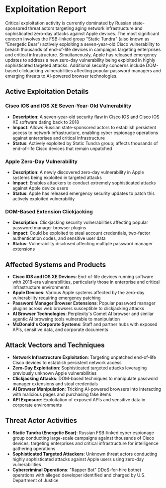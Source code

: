 # Exploitation Report

Critical exploitation activity is currently dominated by Russian state-sponsored threat actors targeting aging network infrastructure and sophisticated zero-day attacks against Apple devices. The most significant concern involves the FSB-linked group "Static Tundra" (also known as "Energetic Bear") actively exploiting a seven-year-old Cisco vulnerability to breach thousands of end-of-life devices in campaigns targeting enterprises and critical infrastructure. Simultaneously, Apple has released emergency updates to address a new zero-day vulnerability being exploited in highly sophisticated targeted attacks. Additional security concerns include DOM-based clickjacking vulnerabilities affecting popular password managers and emerging threats to AI-powered browser technologies.

## Active Exploitation Details

### Cisco IOS and IOS XE Seven-Year-Old Vulnerability
- **Description**: A seven-year-old security flaw in Cisco IOS and Cisco IOS XE software dating back to 2018
- **Impact**: Allows Russian state-sponsored actors to establish persistent access to network infrastructure, enabling cyber espionage operations against enterprises and critical infrastructure
- **Status**: Actively exploited by Static Tundra group; affects thousands of end-of-life Cisco devices that remain unpatched

### Apple Zero-Day Vulnerability
- **Description**: A newly discovered zero-day vulnerability in Apple systems being exploited in targeted attacks
- **Impact**: Enables attackers to conduct extremely sophisticated attacks against Apple device users
- **Status**: Apple has released emergency security updates to patch this actively exploited vulnerability

### DOM-Based Extension Clickjacking
- **Description**: Clickjacking security vulnerabilities affecting popular password manager browser plugins
- **Impact**: Could be exploited to steal account credentials, two-factor authentication codes, and sensitive user data
- **Status**: Vulnerability disclosed affecting multiple password manager extensions

## Affected Systems and Products

- **Cisco IOS and IOS XE Devices**: End-of-life devices running software with 2018-era vulnerabilities, particularly those in enterprise and critical infrastructure environments
- **Apple Devices**: Various Apple systems affected by the zero-day vulnerability requiring emergency patching
- **Password Manager Browser Extensions**: Popular password manager plugins across web browsers susceptible to clickjacking attacks
- **AI Browser Technologies**: Perplexity's Comet AI browser and similar agentic AI browsing tools vulnerable to manipulation
- **McDonald's Corporate Systems**: Staff and partner hubs with exposed APIs, sensitive data, and corporate documents

## Attack Vectors and Techniques

- **Network Infrastructure Exploitation**: Targeting unpatched end-of-life Cisco devices to establish persistent network access
- **Zero-Day Exploitation**: Sophisticated targeted attacks leveraging previously unknown Apple vulnerabilities
- **Clickjacking Attacks**: DOM-based techniques to manipulate password manager extensions and steal credentials
- **AI Browser Manipulation**: Tricking AI-powered browsers into interacting with malicious pages and purchasing fake items
- **API Exposure**: Exploitation of exposed APIs and sensitive data in corporate environments

## Threat Actor Activities

- **Static Tundra (Energetic Bear)**: Russian FSB-linked cyber espionage group conducting large-scale campaigns against thousands of Cisco devices, targeting enterprises and critical infrastructure for intelligence gathering operations
- **Sophisticated Targeted Attackers**: Unknown threat actors conducting highly sophisticated attacks against Apple users using zero-day vulnerabilities
- **Cybercriminal Operations**: "Rapper Bot" DDoS-for-hire botnet operations with alleged developer identified and charged by U.S. Department of Justice